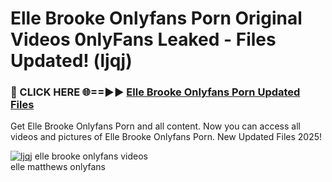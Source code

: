 # Elle Brooke Onlyfans Porn Original Videos 0nlyFans Leaked - Files Updated! (ljqj)

<h3>🔴 CLICK HERE 🌐==►► <a href="https://tinyurl.com/x26r9saj" rel="nofollow">Elle Brooke Onlyfans Porn Updated Files</a></h3>

Get Elle Brooke Onlyfans Porn and all content. Now you can access all videos and pictures of Elle Brooke Onlyfans Porn. New Updated Files 2025!

[![ljqj](https://i.imgur.com/LkgZPqh.gif)](https://tinyurl.com/x26r9saj)
elle brooke onlyfans videos<br>
elle matthews onlyfans